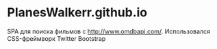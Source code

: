 # PlanesWalkerr.github.io
 SPA для поиска фильмов с http://www.omdbapi.com/.
 Использовался CSS-фреймворк Twitter Bootstrap
